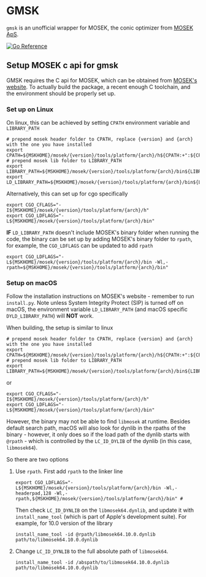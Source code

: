 # GMSK

`gmsk` is an unofficial wrapper for MOSEK, the conic optimizer from [MOSEK ApS](https://www.mosek.com).

[![Go Reference](https://pkg.go.dev/badge/github.com/fardream/gmsk.svg)](https://pkg.go.dev/github.com/fardream/gmsk)

## Setup MOSEK c api for gmsk

GMSK requires the C api for MOSEK, which can be obtained from [MOSEK's website](https://www.mosek.com).
To actually build the package, a recent enough C toolchain, and the environment should be properly set up.

### Set up on Linux

On linux, this can be achieved by setting `CPATH` environment variable and `LIBRARY_PATH`

```shell
# prepend mosek header folder to CPATH, replace {version} and {arch} with the one you have installed
export CPATH=${MSKHOME}/mosek/{version}/tools/platform/{arch}/h${CPATH:+":${CPATH}"}
# prepend mosek lib folder to LIBRARY_PATH
export LIBRARY_PATH=${MSKHOME}/mosek/{version}/tools/platform/{arch}/bin${LIBRARY_PATH:+":${LIBRARY_PATH}"}
export LD_LIBRARY_PATH=${MSKHOME}/mosek/{version}/tools/platform/{arch}/bin${LD_LIBRARY_PATH:+":${LD_LIBRARY_PATH}"}
```

Alternatively, this can set up for cgo specifically

```shell
export CGO_CFLAGS="-I${MSKHOME}/mosek/{version}/tools/platform/{arch}/h"
export CGO_LDFLAGS="-L${MSKHOME}/mosek/{version}/tools/platform/{arch}/bin"
```

**IF** `LD_LIBRARY_PATH` doesn't include MOSEK's binary folder when running the code, the binary can be set up by adding MOSEK's binary folder to `rpath`, for example, the `CGO_LDFLAGS` can be updated to add `rpath`

```shell
export CGO_LDFLAGS="-L${MSKHOME}/mosek/{version}/tools/platform/{arch}/bin -Wl,-rpath=${MSKHOME}/mosek/{version}/tools/platform/{arch}/bin"
```

### Setup on macOS

Follow the installation instructions on MOSEK's website - remember to run `install.py`. Note unless System Integrity Protect (SIP) is turned off on macOS, the environment variable `LD_LIBRARY_PATH` (and macOS specific `DYLD_LIBRARY_PATH`) will **NOT** work.

When building, the setup is similar to linux

```shell
# prepend mosek header folder to CPATH, replace {version} and {arch} with the one you have installed
export CPATH=${MSKHOME}/mosek/{version}/tools/platform/{arch}/h${CPATH:+":${CPATH}"}
# prepend mosek lib folder to LIBRARY_PATH
export LIBRARY_PATH=${MSKHOME}/mosek/{version}/tools/platform/{arch}/bin${LIBRARY_PATH:+":${LIBRARY_PATH}"}
```

or

```shell
export CGO_CFLAGS="-I${MSKHOME}/mosek/{version}/tools/platform/{arch}/h"
export CGO_LDFLAGS="-L${MSKHOME}/mosek/{version}/tools/platform/{arch}/bin"
```

However, the binary may not be able to find `libmosek` at runtime. Besides default search path, macOS will also look for dynlib in the rpaths of the binary - however, it only does so if the load path of the dynlib starts with `@rpath` - which is controlled by the `LC_ID_DYLIB` of the dynlib (in this case, `libmosek64`).

So there are two options

1. Use `rpath`. First add `rpath` to the linker line

   ```shell
   export CGO_LDFLAGS="-L${MSKHOME}/mosek/{version}/tools/platform/{arch}/bin -Wl,-headerpad,128 -Wl,-rpath,${MSKHOME}/mosek/{version}/tools/platform/{arch}/bin" #
   ```

   Then check `LC_ID_DYNLIB` on the `libmosek64.dynlib`, and update it with `install_name_tool` (which is part of Apple's development suite). For example, for 10.0 version of the library

   ```shell
   install_name_tool -id @rpath/libmosek64.10.0.dynlib path/to/libmosek64.10.0.dynlib
   ```

1. Change `LC_ID_DYNLIB` to the full absolute path of `libmosek64`.
   ```shell
   install_name_tool -id /abspath/to/libmosek64.10.0.dynlib path/to/libmosek64.10.0.dynlib
   ```
